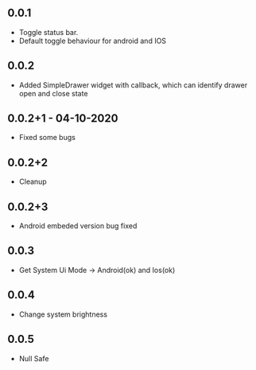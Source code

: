 ## 0.0.1

- Toggle status bar.
- Default toggle behaviour for android and IOS

## 0.0.2

- Added SimpleDrawer widget with callback, which can identify drawer open and close state

## 0.0.2+1 - 04-10-2020

- Fixed some bugs

## 0.0.2+2

- Cleanup

## 0.0.2+3

- Android embeded version bug fixed

## 0.0.3

- Get System Ui Mode -> Android(ok) and Ios(ok)

## 0.0.4

- Change system brightness

## 0.0.5

- Null Safe
